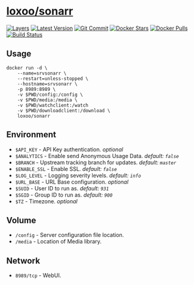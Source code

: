[hub]: https://hub.docker.com/r/loxoo/sonarr
[mbdg]: https://microbadger.com/images/loxoo/sonarr
[git]: https://github.com/triptixx/sonarr
[actions]: https://github.com/triptixx/sonarr/actions

# [loxoo/sonarr][hub]
[![Layers](https://images.microbadger.com/badges/image/loxoo/sonarr.svg)][mbdg]
[![Latest Version](https://images.microbadger.com/badges/version/loxoo/sonarr.svg)][hub]
[![Git Commit](https://images.microbadger.com/badges/commit/loxoo/sonarr.svg)][git]
[![Docker Stars](https://img.shields.io/docker/stars/loxoo/sonarr.svg)][hub]
[![Docker Pulls](https://img.shields.io/docker/pulls/loxoo/sonarr.svg)][hub]
[![Build Status](https://github.com/triptixx/sonarr/workflows/docker%20build/badge.svg)][actions]

## Usage

```shell
docker run -d \
    --name=srvsonarr \
    --restart=unless-stopped \
    --hostname=srvsonarr \
    -p 8989:8989 \
    -v $PWD/config:/config \
    -v $PWD/media:/media \
    -v $PWD/watchclient:/watch
    -v $PWD/downloadclient:/download \
    loxoo/sonarr
```

## Environment

- `$API_KEY`      - API Key authentication. _optional_
- `$ANALYTICS`    - Enable send Anonymous Usage Data. _default: `false`_
- `$BRANCH`       - Upstream tracking branch for updates. _default: `master`_
- `$ENABLE_SSL`   - Enable SSL. _default: `false`_
- `$LOG_LEVEL`    - Logging severity levels. _default: `info`_
- `$URL_BASE`     - URL Base configuration. _optional_
- `$SUID`         - User ID to run as. _default: `931`_
- `$SGID`         - Group ID to run as. _default: `900`_
- `$TZ`           - Timezone. _optional_

## Volume

- `/config`       - Server configuration file location.
- `/media`        - Location of Media library.

## Network

- `8989/tcp`      - WebUI.
